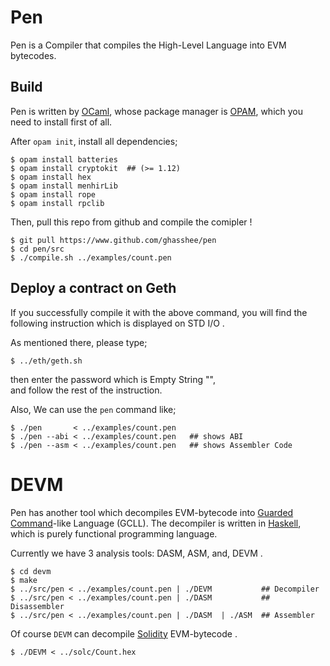# Pen 

Pen is a Compiler that compiles the High-Level Language into EVM bytecodes. 


## Build 

Pen is written by [OCaml](https://ocaml.org/), 
whose package manager is [OPAM](https://opam.ocaml.org/), which you need to install first of all.  

After `opam init`, 
install all dependencies; 

```
$ opam install batteries
$ opam install cryptokit  ## (>= 1.12)
$ opam install hex
$ opam install menhirLib
$ opam install rope
$ opam install rpclib
```

Then, pull this repo from github and compile the comipler !

```
$ git pull https://www.github.com/ghasshee/pen
$ cd pen/src
$ ./compile.sh ../examples/count.pen
```

## Deploy a contract on Geth

If you successfully compile it with the above command, 
    you will find the following instruction which is displayed on STD I/O . 

As mentioned there, please type; 

```
$ ../eth/geth.sh 
```

then enter the password which is Empty String "",  
and follow the rest of the instruction. 


Also, 
We can use the `pen` command like; 

```
$ ./pen       < ../examples/count.pen
$ ./pen --abi < ../examples/count.pen   ## shows ABI
$ ./pen --asm < ../examples/count.pen   ## shows Assembler Code  

```






# DEVM

Pen has another tool which decompiles EVM-bytecode into [Guarded Command](https://en.wikipedia.org/wiki/Guarded_Command_Language)-like Language (GCLL). 
The decompiler is written in [Haskell](https://www.haskell.org/), which is purely functional programming language.  

Currently we have 3 analysis tools: DASM, ASM, and, DEVM . 

```
$ cd devm 
$ make
$ ../src/pen < ../examples/count.pen | ./DEVM           ## Decompiler 
$ ../src/pen < ../examples/count.pen | ./DASM           ## Disassembler
$ ../src/pen < ../examples/count.pen | ./DASM  | ./ASM  ## Assembler
``` 

Of course `DEVM` can decompile [Solidity](https://github.com/ethereum/solidity/) EVM-bytecode . 
```
$ ./DEVM < ../solc/Count.hex 
```




